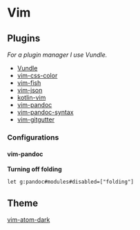 # Vim

## Plugins

*For a plugin manager I use Vundle.*

* [Vundle](https://github.com/VundleVim/Vundle.vim)
* [vim-css-color](https://github.com/ap/vim-css-color)
* [vim-fish](https://github.com/dag/vim-fish)
* [vim-json](https://github.com/elzr/vim-json)
* [kotlin-vim](https://github.com/udalov/kotlin-vim)
* [vim-pandoc](https://github.com/vim-pandoc/vim-pandoc)
* [vim-pandoc-syntax](https://github.com/vim-pandoc/vim-pandoc-syntax)
* [vim-gitgutter](https://github.com/airblade/vim-gitgutter)

### Configurations

#### vim-pandoc

__Turning off folding__

```shell
let g:pandoc#modules#disabled=["folding"]
```

## Theme

[vim-atom-dark](https://github.com/gosukiwi/vim-atom-dark)
